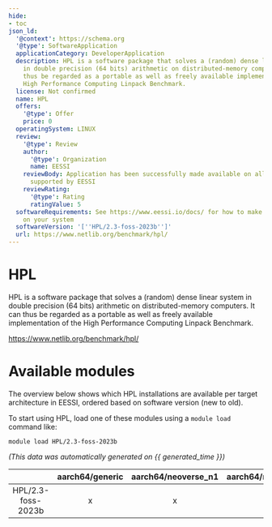 ```yaml
---
hide:
- toc
json_ld:
  '@context': https://schema.org
  '@type': SoftwareApplication
  applicationCategory: DeveloperApplication
  description: HPL is a software package that solves a (random) dense linear system
    in double precision (64 bits) arithmetic on distributed-memory computers. It can
    thus be regarded as a portable as well as freely available implementation of the
    High Performance Computing Linpack Benchmark.
  license: Not confirmed
  name: HPL
  offers:
    '@type': Offer
    price: 0
  operatingSystem: LINUX
  review:
    '@type': Review
    author:
      '@type': Organization
      name: EESSI
    reviewBody: Application has been successfully made available on all architectures
      supported by EESSI
    reviewRating:
      '@type': Rating
      ratingValue: 5
  softwareRequirements: See https://www.eessi.io/docs/ for how to make EESSI available
    on your system
  softwareVersion: '[''HPL/2.3-foss-2023b'']'
  url: https://www.netlib.org/benchmark/hpl/
---
```


HPL
===


HPL is a software package that solves a (random) dense linear system in double precision (64 bits) arithmetic on distributed-memory computers. It can thus be regarded as a portable as well as freely available implementation of the High Performance Computing Linpack Benchmark.

https://www.netlib.org/benchmark/hpl/
# Available modules


The overview below shows which HPL installations are available per target architecture in EESSI, ordered based on software version (new to old).

To start using HPL, load one of these modules using a `module load` command like:

```shell
module load HPL/2.3-foss-2023b
```

*(This data was automatically generated on {{ generated_time }})*  

| |aarch64/generic|aarch64/neoverse_n1|aarch64/neoverse_v1|x86_64/generic|x86_64/amd/zen2|x86_64/amd/zen3|x86_64/amd/zen4|x86_64/intel/haswell|x86_64/intel/skylake_avx512|
| :---: | :---: | :---: | :---: | :---: | :---: | :---: | :---: | :---: | :---: |
|HPL/2.3-foss-2023b|x|x|x|x|x|x|x|x|x|
